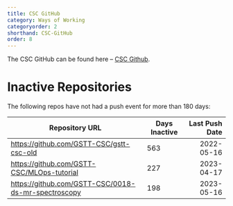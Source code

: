 ```yaml
---
title: CSC GitHub
category: Ways of Working
categoryorder: 2
shorthand: CSC-GitHub
order: 8
---
```


The CSC GitHub can be found here – <a href="https://github.com/GSTT-CSC/">CSC Github</a>.

# Inactive Repositories

The following repos have not had a push event for more than 180 days:

| Repository URL | Days Inactive | Last Push Date |
| --- | --- | ---: |
| https://github.com/GSTT-CSC/gstt-csc-old | 563 | 2022-05-16 |
| https://github.com/GSTT-CSC/MLOps-tutorial | 227 | 2023-04-17 |
| https://github.com/GSTT-CSC/0018-ds-mr-spectroscopy | 198 | 2023-05-16 |
